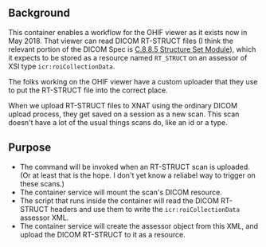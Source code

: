 ## Background

This container enables a workflow for the OHIF viewer as it exists now in May 2018. That viewer can read DICOM RT-STRUCT files (I think the relevant portion of the DICOM Spec is [C.8.8.5 Structure Set Module](http://dicom.nema.org/dicom/2013/output/chtml/part03/sect_C.8.html#sect_C.8.8.5)), which it expects to be stored as a resource named `RT_STRUCT` on an assessor of XSI type `icr:roiCollectionData`.

The folks working on the OHIF viewer have a custom uploader that they use to put the RT-STRUCT file into the correct place.

When we upload RT-STRUCT files to XNAT using the ordinary DICOM upload process, they get saved on a session as a new scan. This scan doesn't have a lot of the usual things scans do, like an id or a type.

## Purpose

* The command will be invoked when an RT-STRUCT scan is uploaded. (Or at least that is the hope. I don't yet know a reliabel way to trigger on these scans.)
* The container service will mount the scan's DICOM resource.
* The script that runs inside the container will read the DICOM RT-STRUCT headers and use them to write the `icr:roiCollectionData` assessor XML.
* The container service will create the assessor object from this XML, and upload the DICOM RT-STRUCT to it as a resource.

